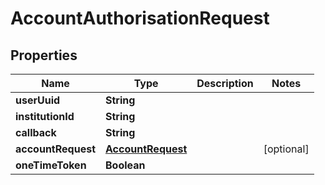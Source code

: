 
# AccountAuthorisationRequest

## Properties
Name | Type | Description | Notes
------------ | ------------- | ------------- | -------------
**userUuid** | **String** |  | 
**institutionId** | **String** |  | 
**callback** | **String** |  | 
**accountRequest** | [**AccountRequest**](AccountRequest.md) |  |  [optional]
**oneTimeToken** | **Boolean** |  | 



